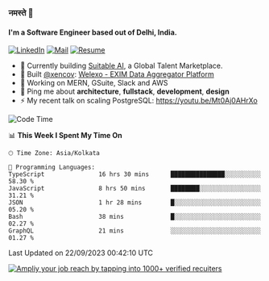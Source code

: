 ### नमस्ते 🙏

#### I'm a Software Engineer based out of Delhi, India.

[![LinkedIn](https://img.shields.io/badge/linkedin-%230077B5.svg)](https://linkedin.com/in/sambhav2612)
[![Mail](https://img.shields.io/badge/gmail-D14836)](mailto:sambhavjain2612@gmail.com)
[![Resume](https://img.shields.io/badge/resume-%23#FFFF00.svg)](https://mega.nz/file/IjA3yaoB#BFfQg1-aKva0piAd_wWs8Hf5dlnYRQ2ZkwtYwNMzBhA)

- 🏢 Currently building [Suitable AI](https://suitable.ai), a Global Talent Marketplace.
- 💅 Built [@xencov](https://github.com/xencov): [Welexo - EXIM Data Aggregator Platform](https://welexo.com)
- 🌱 Working on MERN, GSuite, Slack and AWS
- 💬 Ping me about **architecture**, **fullstack**, **development**, **design**
- ⚡️ My recent talk on scaling PostgreSQL: https://youtu.be/Mt0Aj0AHrXo

<!--START_SECTION:waka-->
![Code Time](http://img.shields.io/badge/Code%20Time-3%2C724%20hrs%2044%20mins-blue)

📊 **This Week I Spent My Time On** 

```text
🕑︎ Time Zone: Asia/Kolkata

💬 Programming Languages: 
TypeScript               16 hrs 30 mins      ███████████████░░░░░░░░░░   58.30 % 
JavaScript               8 hrs 50 mins       ████████░░░░░░░░░░░░░░░░░   31.21 % 
JSON                     1 hr 28 mins        █░░░░░░░░░░░░░░░░░░░░░░░░   05.20 % 
Bash                     38 mins             █░░░░░░░░░░░░░░░░░░░░░░░░   02.27 % 
GraphQL                  21 mins             ░░░░░░░░░░░░░░░░░░░░░░░░░   01.27 % 
```


 Last Updated on 22/09/2023 00:42:10 UTC
<!--END_SECTION:waka-->

[![Ampliy your job reach by tapping into 1000+ verified recuiters](https://user-images.githubusercontent.com/19583619/212717528-45b497fd-e886-4452-90fe-93829667bd63.png)](https://suitable.ai)

